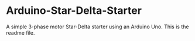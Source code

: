 # Arduino-Star-Delta-Starter
A simple 3-phase motor Star-Delta starter using an Arduino Uno.
This is the readme file.
